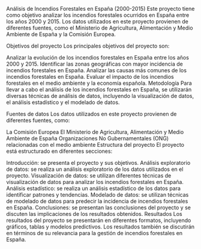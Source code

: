 Análisis de Incendios Forestales en España (2000-2015)
Este proyecto tiene como objetivo analizar los incendios forestales ocurridos en España entre los años 2000 y 2015. Los datos utilizados en este proyecto provienen de diferentes fuentes, como el Ministerio de Agricultura, Alimentación y Medio Ambiente de España y la Comisión Europea.

Objetivos del proyecto
Los principales objetivos del proyecto son:

Analizar la evolución de los incendios forestales en España entre los años 2000 y 2015.
Identificar las zonas geográficas con mayor incidencia de incendios forestales en España.
Analizar las causas más comunes de los incendios forestales en España.
Evaluar el impacto de los incendios forestales en el medio ambiente y la economía española.
Metodología
Para llevar a cabo el análisis de los incendios forestales en España, se utilizarán diversas técnicas de análisis de datos, incluyendo la visualización de datos, el análisis estadístico y el modelado de datos.

Fuentes de datos
Los datos utilizados en este proyecto provienen de diferentes fuentes, como:

La Comisión Europea
El Ministerio de Agricultura, Alimentación y Medio Ambiente de España
Organizaciones No Gubernamentales (ONG) relacionadas con el medio ambiente
Estructura del proyecto
El proyecto está estructurado en diferentes secciones:

Introducción: se presenta el proyecto y sus objetivos.
Análisis exploratorio de datos: se realiza un análisis exploratorio de los datos utilizados en el proyecto.
Visualización de datos: se utilizan diferentes técnicas de visualización de datos para analizar los incendios forestales en España.
Análisis estadístico: se realiza un análisis estadístico de los datos para identificar patrones y tendencias.
Modelado de datos: se utilizan técnicas de modelado de datos para predecir la incidencia de incendios forestales en España.
Conclusiones: se presentan las conclusiones del proyecto y se discuten las implicaciones de los resultados obtenidos.
Resultados
Los resultados del proyecto se presentarán en diferentes formatos, incluyendo gráficos, tablas y modelos predictivos. Los resultados también se discutirán en términos de su relevancia para la gestión de incendios forestales en España.
